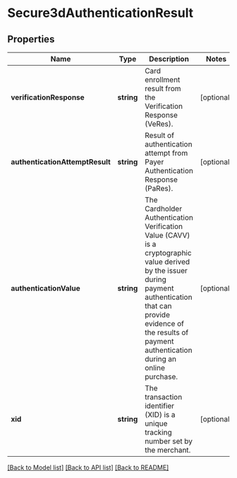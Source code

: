# Secure3dAuthenticationResult

## Properties
Name | Type | Description | Notes
------------ | ------------- | ------------- | -------------
**verificationResponse** | **string** | Card enrollment result from the Verification Response (VeRes). | [optional] 
**authenticationAttemptResult** | **string** | Result of authentication attempt from Payer Authentication Response (PaRes). | [optional] 
**authenticationValue** | **string** | The Cardholder Authentication Verification Value (CAVV) is a cryptographic value derived by the issuer during payment authentication that can provide evidence of the results of payment authentication during an online purchase. | [optional] 
**xid** | **string** | The transaction identifier (XID) is a unique tracking number set by the merchant. | [optional] 

[[Back to Model list]](../README.md#documentation-for-models) [[Back to API list]](../README.md#documentation-for-api-endpoints) [[Back to README]](../README.md)


